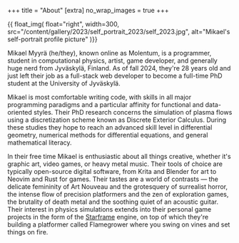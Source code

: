 +++
title = "About"
[extra]
no_wrap_images = true
+++

{{ float_img(
    float="right",
    width=300,
    src="/content/gallery/2023/self_portrait_2023/self_2023.jpg",
    alt="Mikael's self-portrait profile picture"
)}}

Mikael Myyrä (he/they), known online as Molentum,
is a programmer, student in computational physics,
artist, game developer, and generally huge nerd from Jyväskylä, Finland.
As of fall 2024, they're 28 years old
and just left their job as a full-stack web developer
to become a full-time PhD student
at the University of Jyväskylä.

Mikael is most comfortable writing code,
with skills in all major programming paradigms
and a particular affinity for functional and data-oriented styles.
Their PhD research concerns the simulation of plasma flows
using a discretization scheme known as Discrete Exterior Calculus.
During these studies they hope to reach an advanced skill level
in differential geometry, numerical methods for differential equations,
and general mathematical literacy.

In their free time Mikael is enthusiastic about all things creative,
whether it's graphic art, video games, or heavy metal music.
Their tools of choice are typically open-source digital software,
from Krita and Blender for art to Neovim and Rust for games.
Their tastes are a world of contrasts —
the delicate femininity of Art Nouveau and the grotesquery of surrealist horror,
the intense flow of precision platformers and the zen of exploration games,
the brutality of death metal and the soothing quiet of an acoustic guitar.
Their interest in physics simulations extends into their personal game projects
in the form of the [Starframe](https://github.com/m0lentum/starframe) engine,
on top of which they're building a platformer called Flamegrower
where you swing on vines and set things on fire.

